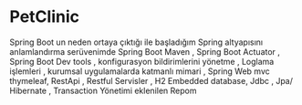 # PetClinic

Spring Boot un neden ortaya çıktığı ile başladığım Spring altyapısını anlamlandırma serüvenimde 
Spring Boot Maven , Spring Boot Actuator , Spring Boot Dev tools , konfigurasyon bildirimlerini yönetme , Loglama işlemleri , kurumsal uygulamalarda katmanlı mimari , Spring Web mvc
thymeleaf, RestApi , Restful Servisler , H2 Embedded database, Jdbc , Jpa/ Hibernate , Transaction Yönetimi eklenilen Repom
     
